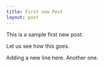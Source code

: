 ```yaml
---
title: First new Post
layout: post
---
```


This is a sample first new post.

Let us see how this goes.

Adding a new line here. Another one.
